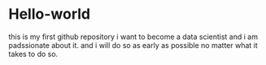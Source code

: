 # Hello-world
this is my first github repository
i want to become a data scientist and i am padssionate about it.
and i will do so as early as possible no matter what it takes to do so.
